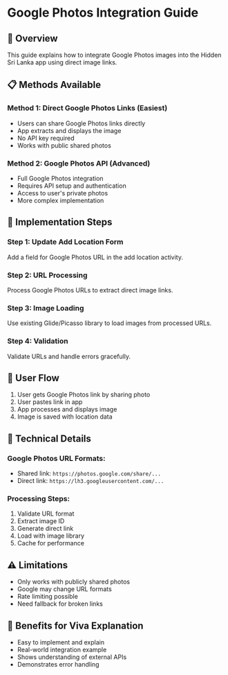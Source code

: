 # Google Photos Integration Guide

## 🎯 Overview
This guide explains how to integrate Google Photos images into the Hidden Sri Lanka app using direct image links.

## 📋 Methods Available

### Method 1: Direct Google Photos Links (Easiest)
- Users can share Google Photos links directly
- App extracts and displays the image
- No API key required
- Works with public shared photos

### Method 2: Google Photos API (Advanced)
- Full Google Photos integration
- Requires API setup and authentication
- Access to user's private photos
- More complex implementation

## 🚀 Implementation Steps

### Step 1: Update Add Location Form
Add a field for Google Photos URL in the add location activity.

### Step 2: URL Processing
Process Google Photos URLs to extract direct image links.

### Step 3: Image Loading
Use existing Glide/Picasso library to load images from processed URLs.

### Step 4: Validation
Validate URLs and handle errors gracefully.

## 📱 User Flow
1. User gets Google Photos link by sharing photo
2. User pastes link in app
3. App processes and displays image
4. Image is saved with location data

## 🔧 Technical Details

### Google Photos URL Formats:
- Shared link: `https://photos.google.com/share/...`
- Direct link: `https://lh3.googleusercontent.com/...`

### Processing Steps:
1. Validate URL format
2. Extract image ID
3. Generate direct link
4. Load with image library
5. Cache for performance

## ⚠️ Limitations
- Only works with publicly shared photos
- Google may change URL formats
- Rate limiting possible
- Need fallback for broken links

## 🎯 Benefits for Viva Explanation
- Easy to implement and explain
- Real-world integration example
- Shows understanding of external APIs
- Demonstrates error handling
